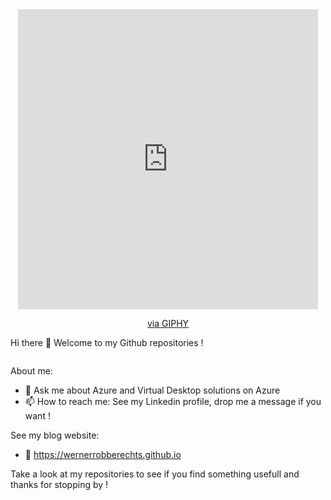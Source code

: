 <div id="header" align="center">
  <iframe src="https://giphy.com/embed/oOxSXI5D2cvc6kYSvw" width="480" height="480" frameBorder="0" class="giphy-embed" allowFullScreen></iframe><p><a href="https://giphy.com/gifs/matrix-neo-code-oOxSXI5D2cvc6kYSvw">via GIPHY</a></p>
</div>

Hi there 👋 Welcome to my Github repositories !

<img src="https://komarev.com/ghpvc/?username=WernerRobberechts&style=flat-square&color=blue" alt=""/>

About me:

- 💬 Ask me about Azure and Virtual Desktop solutions on Azure
- 📫 How to reach me: See my Linkedin profile, drop me a message if you want !

See my blog website:

- 🔭 https://wernerrobberechts.github.io

Take a look at my repositories to see if you find something usefull and thanks for stopping by !
